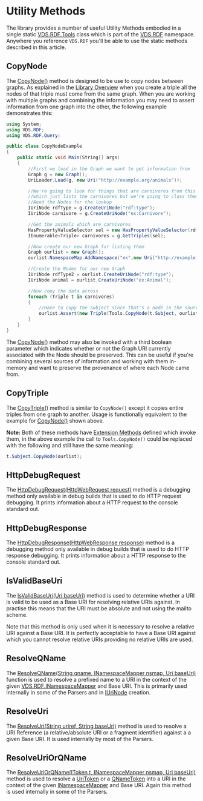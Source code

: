 # Utility Methods

The library provides a number of useful Utility Methods embodied in a single static [VDS.RDF.Tools](xref:VDS.RDF.Tools) class which is part of the [VDS.RDF](xref:VDS.RDF) namespace. Anywhere you reference `VDS.RDF` you'll be able to use the static methods described in this article.

## CopyNode

The [CopyNode()](xref:VDS.RDF.Tools.CopyNode(VDS.RDF.INode,VDS.RDF.IGraph)) method is designed to be use to copy nodes between graphs. As explained in the [Library Overview](Library-Overview.md) when you create a triple all the nodes of that triple must come from the same graph. When you are working with multiple graphs and combining the information you may need to assert information from one graph into the other, the following example demonstrates this:

```csharp
using System;
using VDS.RDF;
using VDS.RDF.Query;

public class CopyNodeExample
{
	public static void Main(String[] args)
	{
		//First we load in the Graph we want to get information from
		Graph g = new Graph();
		UriLoader.Load(g, new Uri("http://example.org/animals"));

		//We're going to look for things that are carnivores from this Graph and make another Graph 
		//which just lists the carnivores but we're going to class them simply as animals
		//Need the Nodes for the lookup
		IUriNode rdfType = g.CreateUriNode("rdf:type");
		IUriNode carnivore = g.CreateUriNode("ex:Carnivore");

		//Get the animals which are carnivores
		HasPropertyValueSelector sel = new HasPropertyValueSelector(rdfType, carnivore);
		IEnumerable<Triple> carnivores = g.GetTriples(sel);

		//Now create our new Graph for listing them
		Graph ourlist = new Graph();
		ourlist.NamespaceMap.AddNamespace("ex",new Uri("http://example.org/"));

		//Create the Nodes for our new Graph
		IUriNode rdfType2 = ourlist.CreateUriNode("rdf:type");
		IUriNode animal = ourlist.CreateUriNode("ex:Animal");

		//Now copy the data across
		foreach (Triple t in carnivores)
		{
			//Have to copy the Subject since that's a node in the source Graph
			ourlist.Assert(new Triple(Tools.CopyNode(t.Subject, ourlist), rdfType2, animal));
		}
	}
}
```

The [CopyNode()](xref:VDS.RDF.Tools.CopyNode(VDS.RDF.INode,VDS.RDF.IGraph,System.Boolean)) method may also be invoked with a third boolean parameter which indicates whether or not the Graph URI currently associated with the Node should be preserved. This can be useful if you're combining several sources of information and working with them in-memory and want to preserve the provenance of where each Node came from.

## CopyTriple

The [CopyTriple()](xref:VDS.RDF.Tools.CopyTriple(VDS.RDF.Triple,VDS.RDF.IGraph)) method is similar to `CopyNode()` except it copies entire triples from one graph to another. Usage is functionally equivalent to the example for [CopyNode()](xref:VDS.RDF.Tools.CopyNode(VDS.RDF.INode,VDS.RDF.IGraph)) shown above.

**Note:** Both of these methods have [Extension Methods](Extension-Methods.md) defined which invoke them, in the above example the call to `Tools.CopyNode()` could be replaced with the following and still have the same meaning:

```csharp
t.Subject.CopyNode(ourlist);
```

## HttpDebugRequest

The [HttpDebugRequest(HttpWebRequest request)](xref:VDS.RDF.Tools.HttpDebugRequest(System.Net.HttpWebRequest)) method is a debugging method only available in debug builds that is used to do HTTP request debugging. It prints information about a HTTP request to the console standard out.

## HttpDebugResponse

The [HttpDebugResponse(HttpWebResponse response)](xref:VDS.RDF.Tools.HttpDebugResponse(System.Net.HttpWebResponse)) method is a debugging method only available in debug builds that is used to do HTTP response debugging. It prints information about a HTTP response to the console standard out.

## IsValidBaseUri

The [IsValidBaseUri(Uri baseUri)](xref:VDS.RDF.Tools.IsValidBaseUri(System.Uri)) method is used to determine whether a URI is valid to be used as a Base URI for resolving relative URIs against. In practise this means that the URI must be absolute and not using the mailto scheme.

Note that this method is only used when it is necessary to resolve a relative URI against a Base URI. It is perfectly acceptable to have a Base URI against which you cannot resolve relative URIs providing no relative URIs are used.

## ResolveQName

The [ResolveQName(String qname, INamespaceMapper nsmap, Uri baseUri)](xref:VDS.RDF.Tools.ResolveQName(System.String,VDS.RDF.INamespaceMapper,System.Uri)) function is used to resolve a prefixed name to a URI in the context of the given [VDS.RDF.INamespaceMapper](xref:VDS.RDF.INamespaceMapper) and Base URI. This is primarily used internally in some of the Parsers and in [IUriNode](xref:VDS.RDF.IUriNode) creation.

## ResolveUri

The [ResolveUri(String uriref, String baseUri)](xref:VDS.RDF.Tools.ResolveUri(System.String,System.String)) method is used to resolve a URI Reference (a relative/absolute URI or a fragment identifier) against a a given Base URI. It is used internally by most of the Parsers.

## ResolveUriOrQName

The [ResolveUriOrQName(IToken t, INamespaceMapper nsmap, Uri baseUri)](xref:VDS.RDF.Tools.ResolveUriOrQName(VDS.RDF.Parsing.Tokens.IToken,VDS.RDF.INamespaceMapper,System.Uri)) method is used to resolve a [UriToken](xref:VDS.RDF.Parsing.Tokens.UriToken) or a [QNameToken](xref:VDS.RDF.Parsing.Tokens.QNameToken) into a URI in the context of the given [INamespaceMapper](xref:VDS.RDF.INamespaceMapper) and Base URI. Again this method is used internally in some of the Parsers.

